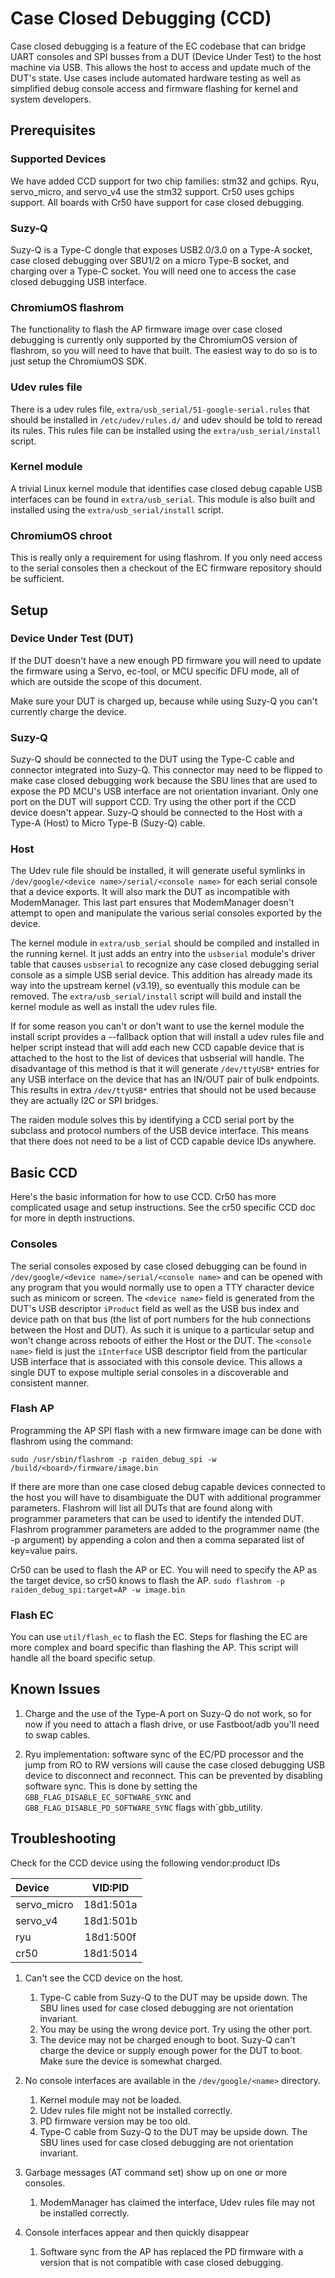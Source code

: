 Case Closed Debugging (CCD)
===========================

Case closed debugging is a feature of the EC codebase that can bridge UART
consoles and SPI busses from a DUT (Device Under Test) to the host machine via
USB.  This allows the host to access and update much of the DUT's state.  Use
cases include automated hardware testing as well as simplified debug console
access and firmware flashing for kernel and system developers.

Prerequisites
-------------

### Supported Devices
We have added CCD support for two chip families: stm32 and gchips. Ryu,
servo\_micro, and servo\_v4 use the stm32 support. Cr50 uses gchips support.
All boards with Cr50 have support for case closed debugging.

### Suzy-Q
Suzy-Q is a Type-C dongle that exposes USB2.0/3.0 on a Type-A socket, case
closed debugging over SBU1/2 on a micro Type-B socket, and charging over a
Type-C socket.  You will need one to access the case closed debugging USB
interface.

### ChromiumOS flashrom
The functionality to flash the AP firmware image over case closed debugging is
currently only supported by the ChromiumOS version of flashrom, so you will
need to have that built.  The easiest way to do so is to just setup the
ChromiumOS SDK.

### Udev rules file
There is a udev rules file, `extra/usb_serial/51-google-serial.rules` that
should be installed in `/etc/udev/rules.d/` and udev should be told to reread
its rules.  This rules file can be installed using the
`extra/usb_serial/install` script.

### Kernel module
A trivial Linux kernel module that identifies case closed debug capable USB
interfaces can be found in `extra/usb_serial`.  This module is also built and
installed using the `extra/usb_serial/install` script.

### ChromiumOS chroot
This is really only a requirement for using flashrom.  If you only need access
to the serial consoles then a checkout of the EC firmware repository should be
sufficient.

Setup
-----

### Device Under Test (DUT)
If the DUT doesn't have a new enough PD firmware you will need to update the
firmware using a Servo, ec-tool, or MCU specific DFU mode, all of which are
outside the scope of this document.

Make sure your DUT is charged up, because while using Suzy-Q you can't currently
charge the device.

### Suzy-Q
Suzy-Q should be connected to the DUT using the Type-C cable and connector
integrated into Suzy-Q.  This connector may need to be flipped to make case
closed debugging work because the SBU lines that are used to expose the PD
MCU's USB interface are not orientation invariant.  Only one port on the DUT
will support CCD.  Try using the other port if the CCD device doesn't appear.
Suzy-Q should be connected to the Host with a Type-A (Host) to Micro Type-B
(Suzy-Q) cable.

### Host
The Udev rule file should be installed, it will generate useful symlinks in
`/dev/google/<device name>/serial/<console name>` for each serial console that
a device exports.  It will also mark the DUT as incompatible with ModemManager.
This last part ensures that ModemManager doesn't attempt to open and manipulate
the various serial consoles exported by the device.

The kernel module in `extra/usb_serial` should be compiled and installed in the
running kernel.  It just adds an entry into the `usbserial` module's driver
table that causes `usbserial` to recognize any case closed debugging serial
console as a simple USB serial device.  This addition has already made its way
into the upstream kernel (v3.19), so eventually this module can be removed.
The `extra/usb_serial/install` script will build and install the kernel module
as well as install the udev rules file.

If for some reason you can't or don't want to use the kernel module the install
script provides a --fallback option that will install a udev rules file and
helper script instead that will add each new CCD capable device that is
attached to the host to the list of devices that usbserial will handle.  The
disadvantage of this method is that it will generate `/dev/ttyUSB*` entries for
any USB interface on the device that has an IN/OUT pair of bulk endpoints.
This results in extra `/dev/ttyUSB*` entries that should not be used because
they are actually I2C or SPI bridges.

The raiden module solves this by identifying a CCD serial port by the subclass
and protocol numbers of the USB device interface.  This means that there does
not need to be a list of CCD capable device IDs anywhere.

Basic CCD
---------
Here's the basic information for how to use CCD. Cr50 has more complicated
usage and setup instructions. See the cr50 specific CCD doc for more in depth
instructions.

### Consoles

The serial consoles exposed by case closed debugging can be found in
`/dev/google/<device name>/serial/<console name>` and can be opened with any
program that you would normally use to open a TTY character device such as
minicom or screen.  The `<device name>` field is generated from the DUT's USB
descriptor `iProduct` field as well as the USB bus index and device path on
that bus (the list of port numbers for the hub connections between the Host
and DUT).  As such it is unique to a particular setup and won't change across
reboots of either the Host or the DUT.  The `<console name>` field is just the
`iInterface` USB descriptor field from the particular USB interface that is
associated with this console device.  This allows a single DUT to expose
multiple serial consoles in a discoverable and consistent manner.

### Flash AP
Programming the AP SPI flash with a new firmware image can be done with flashrom
using the command:

`sudo /usr/sbin/flashrom -p raiden_debug_spi -w /build/<board>/firmware/image.bin`

If there are more than one case closed debug capable devices connected to the
host you will have to disambiguate the DUT with additional programmer parameters.
Flashrom will list all DUTs that are found along with programmer parameters that
can be used to identify the intended DUT.  Flashrom programmer parameters are
added to the programmer name (the -p argument) by appending a colon and then a
comma separated list of key=value pairs.

Cr50 can be used to flash the AP or EC.  You will need to specify the AP as the
target device, so cr50 knows to flash the AP.
`sudo flashrom -p raiden_debug_spi:target=AP -w image.bin`

### Flash EC
You can use `util/flash_ec` to flash the EC.  Steps for flashing the EC are more
complex and board specific than flashing the AP.  This script will handle all
the board specific setup.

Known Issues
------------

1. Charge and the use of the Type-A port on Suzy-Q do not work, so for now if
you need to attach a flash drive, or use Fastboot/adb you'll need to swap
cables.

2. Ryu implementation: software sync of the EC/PD processor and the jump from
RO to RW versions will cause the case closed debugging USB device to disconnect
and reconnect. This can be prevented by disabling software sync.  This is done
by setting the `GBB_FLAG_DISABLE_EC_SOFTWARE_SYNC` and `
GBB_FLAG_DISABLE_PD_SOFTWARE_SYNC` flags with`gbb_utility.

Troubleshooting
---------------
Check for the CCD device using the following vendor:product IDs

| Device | VID:PID |
| :---| :---: |
| servo_micro | 18d1:501a |
| servo_v4 | 18d1:501b |
| ryu | 18d1:500f |
| cr50 | 18d1:5014 |

1. Can't see the CCD device on the host.

	1. Type-C cable from Suzy-Q to the DUT may be upside down.  The SBU lines
	used for case closed debugging are not orientation invariant.
	2. You may be using the wrong device port. Try using the other port.
	3. The device may not be charged enough to boot. Suzy-Q can't charge the
	device or supply enough power for the DUT to boot. Make sure the device
	is somewhat charged.

2. No console interfaces are available in the `/dev/google/<name>` directory.

	1. Kernel module may not be loaded.
	2. Udev rules file might not be installed correctly.
	3. PD firmware version may be too old.
	4. Type-C cable from Suzy-Q to the DUT may be upside down.  The SBU lines
	used for case closed debugging are not orientation invariant.

3. Garbage messages (AT command set) show up on one or more consoles.

	1. ModemManager has claimed the interface, Udev rules file may not be
	installed correctly.

4. Console interfaces appear and then quickly disappear

	1. Software sync from the AP has replaced the PD firmware with a version
	that is not compatible with case closed debugging.
